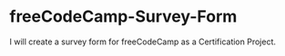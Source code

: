 # freeCodeCamp-Survey-Form
I will create a survey form for freeCodeCamp as a Certification Project.
